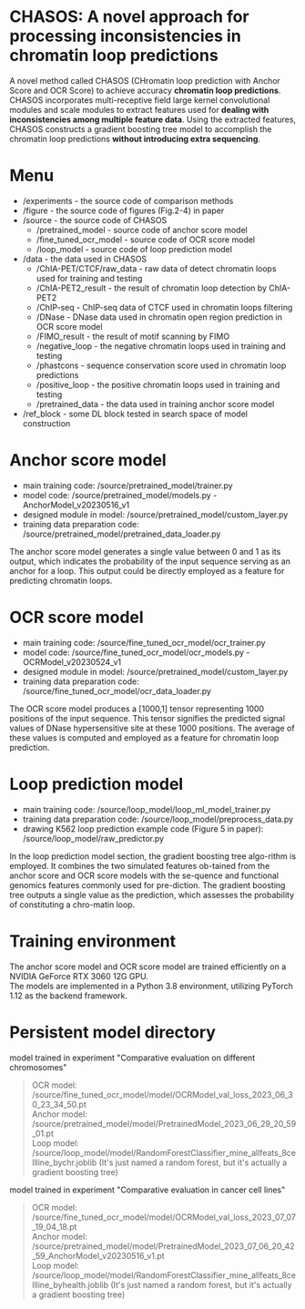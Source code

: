 CHASOS: A novel approach for processing inconsistencies in chromatin loop predictions
===
A novel method called CHASOS (CHromatin loop prediction with Anchor Score and OCR Score) to achieve accuracy **chromatin loop predictions**. CHASOS incorporates multi-receptive field large kernel convolutional modules and scale modules to extract features used for **dealing with inconsistencies among multiple feature data**. Using the extracted features, CHASOS constructs a gradient boosting tree model to accomplish the chromatin loop predictions **without introducing extra sequencing**.

# Menu
* /experiments - the source code of comparison methods
* /figure - the source code of figures (Fig.2-4) in paper
* /source - the source code of CHASOS
  - /pretrained_model - source code of anchor score model
  - /fine_tuned_ocr_model - source code of OCR score model
  - /loop_model - source code of loop prediction model
* /data - the data used in CHASOS
  * /ChIA-PET/CTCF/raw_data - raw data of detect chromatin loops used for training and testing
  * /ChIA-PET2_result - the result of chromatin loop detection by ChIA-PET2
  * /ChIP-seq - ChIP-seq data of CTCF used in chromatin loops filtering
  * /DNase - DNase data used in chromatin open region prediction in OCR score model
  * /FIMO_result - the result of motif scanning by FIMO
  * /negative_loop - the negative chromatin loops used in training and testing
  * /phastcons - sequence conservation score used in chromatin loop predictions
  * /positive_loop - the positive chromatin loops used in training and testing
  * /pretrained_data - the data used in training anchor score model
* /ref_block - some DL block tested in search space of model construction

# Anchor score model
* main training code: /source/pretrained_model/trainer.py
* model code: /source/pretrained_model/models.py - AnchorModel_v20230516_v1
* designed module in model: /source/pretrained_model/custom_layer.py
* training data preparation code: /source/pretrained_model/pretrained_data_loader.py

The anchor score model generates a single value between 0 and 1 as its output, which indicates the probability of the input sequence serving as an anchor for a loop. This output could be directly employed as a feature for predicting chromatin loops.

# OCR score model
* main training code: /source/fine_tuned_ocr_model/ocr_trainer.py
* model code: /source/fine_tuned_ocr_model/ocr_models.py - OCRModel_v20230524_v1
* designed module in model: /source/pretrained_model/custom_layer.py
* training data preparation code: /source/fine_tuned_ocr_model/ocr_data_loader.py

The OCR score model produces a [1000,1] tensor representing 1000 positions of the input sequence. This tensor signifies the predicted signal values of DNase hypersensitive site at these 1000 positions. The average of these values is computed and employed as a feature for chromatin loop prediction.

# Loop prediction model
* main training code: /source/loop_model/loop_ml_model_trainer.py
* training data preparation code: /source/loop_model/preprocess_data.py
* drawing K562 loop prediction example code (Figure 5 in paper): /source/loop_model/raw_predictor.py

In the loop prediction model section, the gradient boosting tree algo-rithm is employed. It combines the two simulated features ob-tained from the anchor score and OCR score models with the se-quence and functional genomics features commonly used for pre-diction. The gradient boosting tree outputs a single value as the prediction, which assesses the probability of constituting a chro-matin loop.

# Training environment
The anchor score model and OCR score model are trained efficiently on a NVIDIA GeForce RTX 3060 12G GPU.  
The models are implemented in a Python 3.8 environment, utilizing PyTorch 1.12 as the backend framework.

# Persistent model directory
model trained in experiment "Comparative evaluation on different chromosomes"
> OCR model: /source/fine_tuned_ocr_model/model/OCRModel_val_loss_2023_06_30_23_34_50.pt  
Anchor model: /source/pretrained_model/model/PretrainedModel_2023_06_29_20_59_01.pt  
Loop model: /source/loop_model/model/RandomForestClassifier_mine_allfeats_8cellline_bychr.joblib (It's just named a random forest, but it's actually a gradient boosting tree)

model trained in experiment "Comparative evaluation in cancer cell lines"
> OCR model: /source/fine_tuned_ocr_model/model/OCRModel_val_loss_2023_07_07_19_04_18.pt  
Anchor model: /source/pretrained_model/model/PretrainedModel_2023_07_06_20_42_59_AnchorModel_v20230516_v1.pt  
Loop model: /source/loop_model/model/RandomForestClassifier_mine_allfeats_8cellline_byhealth.joblib (It's just named a random forest, but it's actually a gradient boosting tree)



